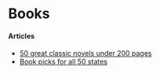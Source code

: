 # Books

#### Articles

* [50 great classic novels under 200 pages](https://lithub.com/50-great-classic-novels-under-200-pages)
* [Book picks for all 50 states](https://www.npr.org/2022/05/13/1098827190/what-to-read-summer-travel)
